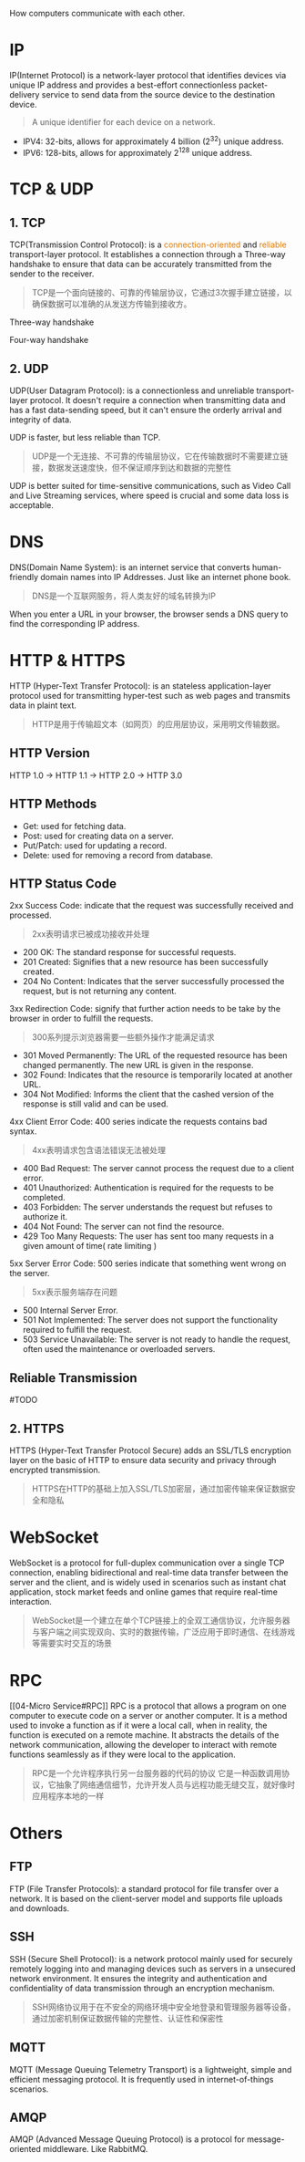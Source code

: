 
How computers communicate with each other.
# IP

IP(Internet Protocol) is a network-layer protocol that identifies devices via unique IP address and provides a best-effort connectionless packet-delivery service to send data from the source device to the destination device.

> A unique identifier for each device on a network.

- IPV4: 32-bits, allows for approximately 4 billion (2<sup>32</sup>) unique address.
- IPV6: 128-bits, allows for approximately  2<sup>128</sup> unique address.

# TCP & UDP

## 1. TCP

TCP(Transmission Control Protocol): is a <font color="#de7802">connection-oriented</font> and <font color="#de7802">reliable</font> transport-layer protocol. It establishes a connection through a Three-way handshake to ensure that data can be accurately transmitted from the sender to the receiver.

> TCP是一个面向链接的、可靠的传输层协议，它通过3次握手建立链接，以确保数据可以准确的从发送方传输到接收方。

Three-way handshake

Four-way handshake

## 2. UDP

UDP(User Datagram Protocol): is a connectionless and unreliable transport-layer protocol. It doesn't require a connection when transmitting data and has a fast data-sending speed, but it can't ensure the orderly arrival and integrity of data.

UDP is faster, but less reliable than TCP.

> UDP是一个无连接、不可靠的传输层协议，它在传输数据时不需要建立链接，数据发送速度快，但不保证顺序到达和数据的完整性

UDP is better suited for time-sensitive communications, such as Video Call and Live Streaming services, where speed is crucial and some data loss is acceptable.


# DNS

DNS(Domain Name System): is an internet service that converts human-friendly domain names into IP Addresses. Just like an internet phone book.

>DNS是一个互联网服务，将人类友好的域名转换为IP

When you enter a URL in your browser, the browser sends a DNS query to find the corresponding IP address.

# HTTP & HTTPS

HTTP (Hyper-Text Transfer Protocol): is an stateless application-layer protocol used for transmitting hyper-test such as web pages and transmits data in plaint text.

> HTTP是用于传输超文本（如网页）的应用层协议，采用明文传输数据。

## HTTP Version

HTTP 1.0 -> HTTP 1.1 -> HTTP 2.0 -> HTTP 3.0

## HTTP Methods

- Get: used for fetching data.
- Post: used for creating data on a server.
- Put/Patch: used for updating a record. 
- Delete: used for removing a record from database.

## HTTP Status Code
2xx Success Code: indicate that the request was successfully received and processed.
> 2xx表明请求已被成功接收并处理
- 200 OK: The standard response for successful requests.
- 201 Created: Signifies that a new resource has been successfully created.
- 204 No Content: Indicates that the server successfully processed the request, but is not returning any content.

3xx Redirection Code: signify that further action needs to be take by the browser in order to fulfill the requests.
> 300系列提示浏览器需要一些额外操作才能满足请求
- 301 Moved Permanently: The URL of the requested resource has been changed permanently. The new URL is given in the response.
- 302 Found: Indicates that the resource is temporarily located at another URL.
- 304 Not Modified: Informs the client that the cashed version of the response is still valid and can be used.

4xx Client Error Code: 400 series indicate the requests contains bad syntax.
> 4xx表明请求包含语法错误无法被处理
- 400 Bad Request: The server cannot process the request due to a client error.
- 401 Unauthorized: Authentication is required for the requests to be completed.
- 403 Forbidden: The server understands the request but refuses to authorize it.
- 404 Not Found: The server can not find the resource.
- 429 Too Many Requests: The user has sent too many requests in a given amount of time( rate limiting )

5xx Server Error Code: 500 series indicate that something went wrong on the server.
> 5xx表示服务端存在问题
- 500 Internal Server Error.
- 501 Not Implemented: The server does not support the functionality required to fulfill the request.
- 503 Service Unavailable: The server is not ready to handle the request, often used the maintenance or overloaded servers.

## Reliable Transmission

#TODO

## 2. HTTPS

HTTPS (Hyper-Text Transfer Protocol Secure) adds an SSL/TLS encryption layer on the basic of HTTP to ensure data security and privacy through encrypted transmission.

> HTTPS在HTTP的基础上加入SSL/TLS加密层，通过加密传输来保证数据安全和隐私


# WebSocket

WebSocket is a protocol for full-duplex communication over a single TCP connection, enabling bidirectional and real-time data transfer between the server and the client, and is widely used in scenarios such as instant chat application, stock market feeds and online games that require real-time interaction.

> WebSocket是一个建立在单个TCP链接上的全双工通信协议，允许服务器与客户端之间实现双向、实时的数据传输，广泛应用于即时通信、在线游戏等需要实时交互的场景

# RPC
[[04-Micro Service#RPC]]
RPC is a protocol that allows a program on one computer to execute code on a server or another computer. 
It is a method used to invoke a function as if it were a local call, when in reality, the function is executed on a remote machine.
It abstracts the details of the network communication, allowing the developer to interact with remote functions seamlessly as if they were local to the application.

> RPC是一个允许程序执行另一台服务器的代码的协议
> 它是一种函数调用协议，它抽象了网络通信细节，允许开发人员与远程功能无缝交互，就好像时应用程序本地的一样


# Others

## FTP

FTP (File Transfer Protocols): a standard protocol for file transfer over a network. It is based on the client-server model and supports file uploads and downloads.

## SSH

SSH (Secure Shell Protocol): is a network protocol mainly used for securely remotely logging into and managing devices such as servers in a unsecured network environment. It ensures the integrity and authentication and confidentiality of data transmission through an encryption mechanism.

> SSH网络协议用于在不安全的网络环境中安全地登录和管理服务器等设备，通过加密机制保证数据传输的完整性、认证性和保密性


## MQTT

MQTT (Message Queuing Telemetry Transport) is a lightweight, simple and efficient messaging protocol. It is frequently used in internet-of-things scenarios.

## AMQP

AMQP (Advanced Message Queuing Protocol) is a protocol for message-oriented middleware. Like RabbitMQ.

